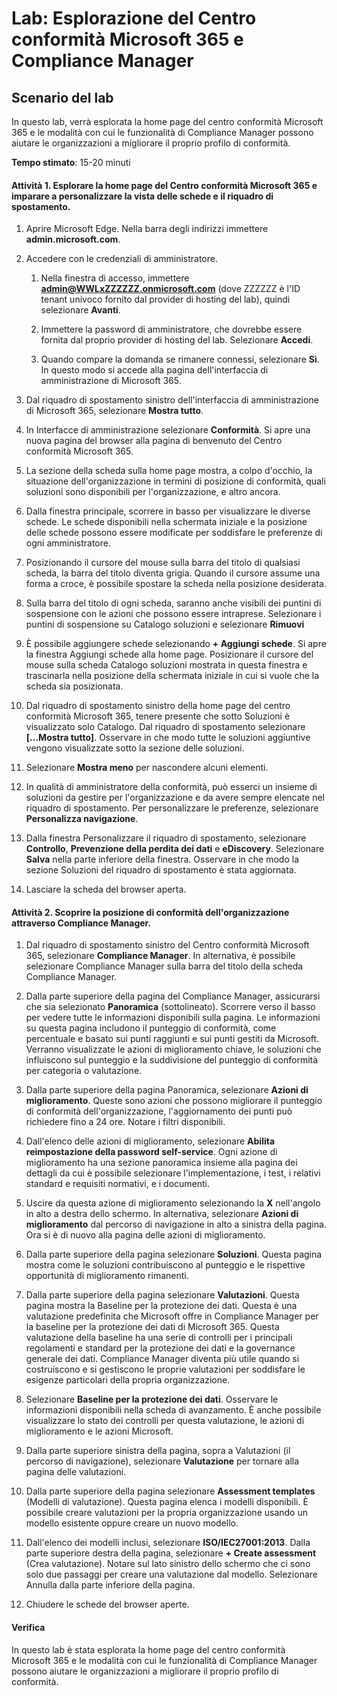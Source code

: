 ﻿---
lab:
    title: 'Esplorazione del Centro conformità e Compliance Manager di Microsoft 365'
    module: 'Modulo 4. Lezione 1. Descrizione delle funzionalità delle soluzioni di conformità Microsoft: descrizione delle funzionalità di gestione della conformità di Microsoft'
---


# Lab: Esplorazione del Centro conformità Microsoft 365 e Compliance Manager

## Scenario del lab
In questo lab, verrà esplorata la home page del centro conformità Microsoft 365 e le modalità con cui le funzionalità di Compliance Manager possono aiutare le organizzazioni a migliorare il proprio profilo di conformità.


**Tempo stimato**: 15-20 minuti

#### Attività 1. Esplorare la home page del Centro conformità Microsoft 365 e imparare a personalizzare la vista delle schede e il riquadro di spostamento.

1.	Aprire Microsoft Edge. Nella barra degli indirizzi immettere **admin.microsoft.com**.

1. Accedere con le credenziali di amministratore.
    1. Nella finestra di accesso, immettere **admin@WWLxZZZZZZ.onmicrosoft.com** (dove ZZZZZZ è l'ID tenant univoco fornito dal provider di hosting del lab), quindi selezionare **Avanti**.
    
    1. Immettere la password di amministratore, che dovrebbe essere fornita dal proprio provider di hosting del lab. Selezionare **Accedi**.
    1. Quando compare la domanda se rimanere connessi, selezionare **Sì**. In questo modo si accede alla pagina dell'interfaccia di amministrazione di Microsoft 365.

1. Dal riquadro di spostamento sinistro dell'interfaccia di amministrazione di Microsoft 365, selezionare **Mostra tutto**.

1. In Interfacce di amministrazione selezionare **Conformità**.  Si apre una nuova pagina del browser alla pagina di benvenuto del Centro conformità Microsoft 365.  
1. La sezione della scheda sulla home page mostra, a colpo d'occhio, la situazione dell'organizzazione in termini di posizione di conformità, quali soluzioni sono disponibili per l'organizzazione, e altro ancora.
1. Dalla finestra principale, scorrere in basso per visualizzare le diverse schede. Le schede disponibili nella schermata iniziale e la posizione delle schede possono essere modificate per soddisfare le preferenze di ogni amministratore.  
1. Posizionando il cursore del mouse sulla barra del titolo di qualsiasi scheda, la barra del titolo diventa grigia.  Quando il cursore assume una forma a croce, è possibile spostare la scheda nella posizione desiderata.
1. Sulla barra del titolo di ogni scheda, saranno anche visibili dei puntini di sospensione con le azioni che possono essere intraprese.  Selezionare i puntini di sospensione su Catalogo soluzioni e selezionare **Rimuovi**
1. È possibile aggiungere schede selezionando **+ Aggiungi schede**.  Si apre la finestra Aggiungi schede alla home page.  Posizionare il cursore del mouse sulla scheda Catalogo soluzioni mostrata in questa finestra e trascinarla nella posizione della schermata iniziale in cui si vuole che la scheda sia posizionata.
1. Dal riquadro di spostamento sinistro della home page del centro conformità Microsoft 365, tenere presente che sotto Soluzioni è visualizzato solo Catalogo.  Dal riquadro di spostamento selezionare **[...Mostra tutto]**.  Osservare in che modo tutte le soluzioni aggiuntive vengono visualizzate sotto la sezione delle soluzioni.  
1. Selezionare **Mostra meno** per nascondere alcuni elementi.
1. In qualità di amministratore della conformità, può esserci un insieme di soluzioni da gestire per l'organizzazione e da avere sempre elencate nel riquadro di spostamento.  Per personalizzare le preferenze, selezionare **Personalizza navigazione**.  
1. Dalla finestra Personalizzare il riquadro di spostamento, selezionare **Controllo**, **Prevenzione della perdita dei dati** e **eDiscovery**.  Selezionare **Salva** nella parte inferiore della finestra.  Osservare in che modo la sezione Soluzioni del riquadro di spostamento è stata aggiornata.
1. Lasciare la scheda del browser aperta.

#### Attività 2. Scoprire la posizione di conformità dell'organizzazione attraverso Compliance Manager.

1. Dal riquadro di spostamento sinistro del Centro conformità Microsoft 365, selezionare **Compliance Manager**.  In alternativa, è possibile selezionare Compliance Manager sulla barra del titolo della scheda Compliance Manager.

1. Dalla parte superiore della pagina del Compliance Manager, assicurarsi che sia selezionato **Panoramica** (sottolineato). Scorrere verso il basso per vedere tutte le informazioni disponibili sulla pagina.  Le informazioni su questa pagina includono il punteggio di conformità, come percentuale e basato sui punti raggiunti e sui punti gestiti da Microsoft.   Verranno visualizzate le azioni di miglioramento chiave, le soluzioni che influiscono sul punteggio e la suddivisione del punteggio di conformità per categoria o valutazione.

1. Dalla parte superiore della pagina Panoramica, selezionare **Azioni di miglioramento**.  Queste sono azioni che possono migliorare il punteggio di conformità dell'organizzazione, l'aggiornamento dei punti può richiedere fino a 24 ore.  Notare i filtri disponibili.

1. Dall'elenco delle azioni di miglioramento, selezionare **Abilita reimpostazione della password self-service**.  Ogni azione di miglioramento ha una sezione panoramica insieme alla pagina dei dettagli da cui è possibile selezionare l'implementazione, i test, i relativi standard e requisiti normativi, e i documenti.

1. Uscire da questa azione di miglioramento selezionando la **X** nell'angolo in alto a destra dello schermo.  In alternativa, selezionare **Azioni di miglioramento** dal percorso di navigazione in alto a sinistra della pagina.  Ora si è di nuovo alla pagina delle azioni di miglioramento.

1. Dalla parte superiore della pagina selezionare **Soluzioni**. Questa pagina mostra come le soluzioni contribuiscono al punteggio e le rispettive opportunità di miglioramento rimanenti.

1. Dalla parte superiore della pagina selezionare **Valutazioni**. Questa pagina mostra la Baseline per la protezione dei dati.  Questa è una valutazione predefinita che Microsoft offre in Compliance Manager per la baseline per la protezione dei dati di Microsoft 365.  Questa valutazione della baseline ha una serie di controlli per i principali regolamenti e standard per la protezione dei dati e la governance generale dei dati. Compliance Manager diventa più utile quando si costruiscono e si gestiscono le proprie valutazioni per soddisfare le esigenze particolari della propria organizzazione.

1. Selezionare **Baseline per la protezione dei dati**.  Osservare le informazioni disponibili nella scheda di avanzamento.  È anche possibile visualizzare lo stato dei controlli per questa valutazione, le azioni di miglioramento e le azioni Microsoft.  

1. Dalla parte superiore sinistra della pagina, sopra a Valutazioni (il percorso di navigazione), selezionare **Valutazione** per tornare alla pagina delle valutazioni.  

1. Dalla parte superiore della pagina selezionare **Assessment templates** (Modelli di valutazione).  Questa pagina elenca i modelli disponibili. È possibile creare valutazioni per la propria organizzazione usando un modello esistente oppure creare un nuovo modello.
 
1. Dall'elenco dei modelli inclusi, selezionare **ISO/IEC27001:2013**. Dalla parte superiore destra della pagina, selezionare **+ Create assessment** (Crea valutazione).  Notare sul lato sinistro dello schermo che ci sono solo due passaggi per creare una valutazione dal modello.  Selezionare Annulla dalla parte inferiore della pagina.

1. Chiudere le schede del browser aperte.


#### Verifica
In questo lab è stata esplorata la home page del centro conformità Microsoft 365 e le modalità con cui le funzionalità di Compliance Manager possono aiutare le organizzazioni a migliorare il proprio profilo di conformità.
